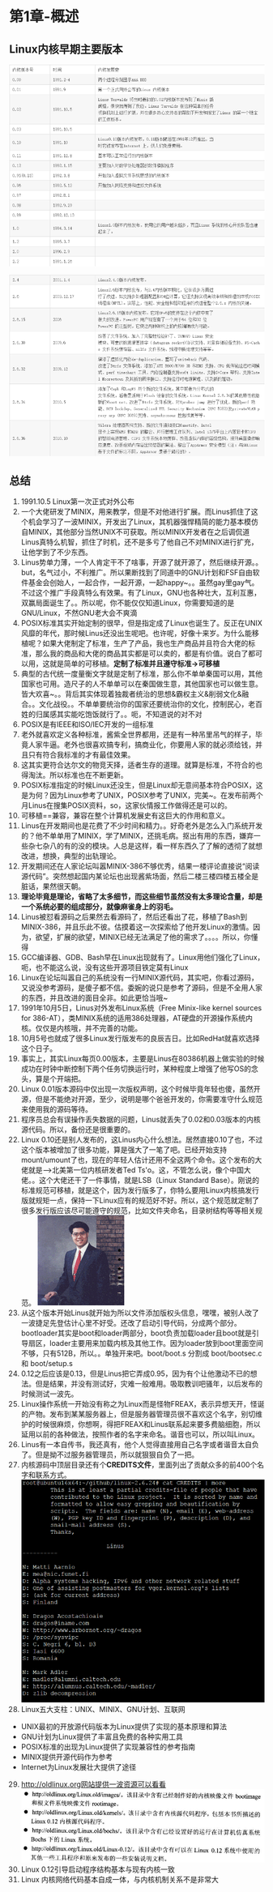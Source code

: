 # 第1章-概述

## Linux内核早期主要版本

![1528512770243.png](image/1528512770243.png)

![1528512804618.png](image/1528512804618.png)

## 总结

1. 1991.10.5 Linux第一次正式对外公布
2. 一个大佬研发了MINIX，用来教学，但是不对他进行扩展。而Linus抓住了这个机会学习了一波MINIX，开发出了Linux，其机器强悍精简的能力基本模仿自MINIX，其他部分当然UNIX不可获取。所以MINIX开发者在之后调侃道Linus真特么机智，抓住了时机，还不是多亏了他自己不对MINIX进行扩充，让他学到了不少东西。
3. Linus势单力薄，一个人肯定干不了啥事，开源了就开源了，然后继续开源。。but，名气过小，不利推广。所以果断找到了同道中的GNU计划和FSF自由软件基金会创始人，一起合作，一起开源，一起happy~。。虽然gay里gay气。不过这个推广手段真特么有效果。有了Linux，GNU也各种壮大，互利互惠，双赢局面诞生了。。所以呢，你不能仅仅知道Linux，你需要知道的是GNU/Linux，不然GNU老大会不爽滴
4. POSIX标准其实开始定制的很早，但是指定成了Linux也诞生了。反正在UNIX风靡的年代，那时候Linus还没出生呢吧。也许呢，好像十来岁。为什么能移植呢？如果大佬制定了标准，生产了产品，我也生产商品并且符合大佬的标准，那么我的商品和大佬的商品其实都是可以卖的，都是有价值。说白了都可以用，这就是简单的可移植。**定制了标准并且遵守标准->可移植**
5. 典型的古代统一度量衡文字就是定制了标准，那么你不单单秦国可以用，其他国家也可用。造尺子的人不单单可以在秦国做生意，其他国家也可以做生意。皆大欢喜~。。背后其实体现着独裁者统治的思想\&霸权主义\&削弱文化\&融合。。文化战役。。不单单要统治你的国家还要统治你的文化，控制民心，老百姓的归属感其实能吃饱饭就行了。。呃，不知道说的对不对
6. POSIX是有IEEE和ISO/IEC开发的一组标准
7. 老外就喜欢定义各种标准，酱紫全世界都用，还是有一种吊里吊气的样子，毕竟人家牛逼。老外也很喜欢搞专利，搞商业化，你要用人家的就必须给钱，并且只有符合我标准的才有最佳效果。
8. 这其实更符合达尔文的物竞天择，适者生存的道理。就算是标准，不符合的也得淘汰。所以标准也在不断更新。
9. POSIX标准指定的时候Linux还没生，但是Linux却无意间基本符合POSIX，这是为何？因为Linux参考了UNIX，POSIX参考了UNIX，完美~。在发布前两个月Linus在搜集POSIX资料，so，这家伙情报工作做得还是可以的。
10. 可移植==兼容，兼容在整个计算机发展史有这巨大的作用和意义。
11. Linus在开发期间也是花费了不少时间和精力。。好奇老外是怎么入门系统开发的？他不单单用了MINIX，学了MINIX，还挑毛病。抠出有用的东西，嫌弃一些杂七杂八的有的没的模块。人总是这样，看一样东西久了了解的透彻了就想改进，想换，典型的出轨理论。
12. 开发期间还在人家论坛叫嚣MINIX-386不够优秀，结果一楼评论直接说“阅读源代码”。突然想起国内某论坛也出现酱紫场面，然后二楼三楼四楼五楼全是脏话，果然很天朝。
13. **理论毕竟是理论，省略了太多细节，而这些细节虽然没有太多理论含量，却是一个系统必要的组成部分，就像麻雀身上的羽毛。**
14. Linus被怼看源码之后果然去看源码了，然后还看出了花，移植了Bash到MINIX-386，并且乐此不彼。估摸着这一次探索给了他开发Linux的激情。因为，欲望，扩展的欲望，MINIX已经无法满足了他的需求了。。。。所以，你懂得
15. GCC编译器、GDB、Bash早在Linux出现就有了。Linux用他们强化了Linux，呃，也不能这么说，没有这些开源项目铁定莫有Linux
16. Linux在论坛叫嚣自己的系统没有一行MINIX源代码，其实吧，你看过源码，又说没参考源码，是傻子都不信。委婉的说只是参考了源码，但是不全用人家的东西，并且改进的面目全非。如此更恰当哦~
17. 1991年10月5日，Linus对外发布Linux系统（Free Minix-like kernel sources for 386-AT），类MINIX系统的适用386处理器，AT硬盘的开源操作系统内核。仅仅是内核哦，并不完善的功能。
18. 10月5号也就成了很多Linux发行版发布的良辰吉日。比如RedHat就喜欢选择这个日子。
19. 事实上，其实Linux每页0.00版本，主要是Linus在80386机器上做实验的时候成功在时钟中断控制下两个任务切换运行时，某种程度上增强了他写OS的念头，算是个开端把。
20. Linux 0.01版本源码中仅出现一次版权声明，这个时候毕竟年轻也傻，虽然开源，但是不能绝对开源，至少，说明是哪个爸爸开发的，你需要准守什么规范来使用我的源码等待。
21. 程序员总会有误操作丢失数据的问题，Linus就丢失了0.02和0.03版本的内核源代码。所以，备份还是很重要的。
22. Linux 0.10还是别人发布的，这Linus内心什么想法。居然直接0.10了也，不过这个版本被增加了很多功能，算是强大了一笔了吧。已经开始支持mount/umount了也，现在的年轻人估计还用不全这两个命令。这个发布的大佬就是-->北美第一位内核研发者Ted Ts'o。这，不管怎么说，像个中国大佬。。这个大佬还干了一件事情，就是LSB（Linux Standard Base）。刚说的标准规范可移植，就是这个，因为发行版多了，你特么要用Linux内核搞发行版就规矩一点，保持一下Linux应有的规范好不好。所以，这个规范就定制了很多发行版应该尽可能遵守的规范，比如文件夹命名，目录树结构等等相关规范。
![1528513517878.png](image/1528513517878.png)
23. 从这个版本开始Linus就开始为所以文件添加版权头信息，嘿嘿，被别人改了一波捷足先登估计心里不好受。还改了启动引导代码，分成两个部分。bootloader其实是boot和loader两部分，boot负责加载loader且boot就是引导扇区，loader主要用来加载内核及其他工作。因为loader放到boot里面空间不够，只有512B，所以。。单独开来吧。boot/boot.s 分割成 boot/bootsec.c 和 boot/setup.s
24. 0.12之后应该是0.13，但是Linus把它弄成0.95，因为有个让他激动不已的想法。但是结果，并没有测试好，灾难一般难用。吸取教训吧骚年，以后发布的时候测试一波先。
25. Linux操作系统一开始没有称之为Linux而是怪物FREAX，表示异想天开，怪诞的产物。发布到某某服务器上，但是服务器管理员很不喜欢这个名字，别切维护的时候很麻烦，你想啊，得把FREAX和Linus联系起来要多费脑细胞，所以延用以前的各种做法，按照作者的名字来命名。谐音也可以，所以叫Linux。
26. Linus有一本自传书，我还真有，他个人觉得直接用自己名字或者谐音太自负了。但是拗不过服务器管理员，所以就狠狠自负了一把。
27. 内核源码中顶层目录还有个**CREDITS文件**，里面列出了贡献众多的前400个名字和联系方式。
![1528514435241.png](image/1528514435241.png)
28. Linux五大支柱：UNIX、MINIX、GNU计划、互联网
  * UNIX最初的开放源代码版本为Linux提供了实现的基本原理和算法
  * GNU计划为Linux提供了丰富且免费的各种实用工具
  * POSIX标准的出现为Linux提供了实现兼容性的参考指南
  * MINIX提供开源代码作为参考
  * Internet为Linux发展壮大提供了途径
29. http://oldlinux.org网站提供一波资源可以看看
![1528518665881.png](image/1528518665881.png)
30. Linux 0.12引导启动程序结构基本与现有内核一致
31. Linux 内核网络代码基本自成一体，与内核机制关系不是非常大
